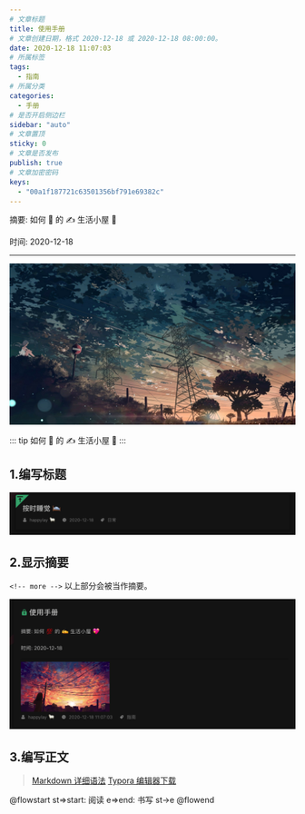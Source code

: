 ```yaml
---
# 文章标题
title: 使用手册
# 文章创建日期，格式 2020-12-18 或 2020-12-18 08:00:00。
date: 2020-12-18 11:07:03
# 所属标签
tags:
  - 指南
# 所属分类
categories:
  - 手册
# 是否开启侧边栏
sidebar: "auto"
# 文章置顶
sticky: 0
# 文章是否发布
publish: true
# 文章加密密码
keys:
  - "00a1f187721c63501356bf791e69382c"
---
```


摘要: 如何 💯 的 ✍️ 生活小屋 💖

时间: 2020-12-18

---

![摘要](/img/1.jpg)

<!-- more -->

::: tip
如何 💯 的 ✍️ 生活小屋 💖
:::

## 1.编写标题

<RecoDemo>
  <template slot="code-markdown">
    <<< @/blog/.vuepress/help/标题.md
  </template>
  <img src="/help/标题.png"  slot="demo" />
</RecoDemo>

## 2.显示摘要

`<!-- more -->` 以上部分会被当作摘要。

<RecoDemo>
  <template slot="code-markdown">
    <<< @/blog/.vuepress/help/摘要.md
  </template>
  <img src="/help/摘要.png"  slot="demo" />
</RecoDemo>

## 3.编写正文

<RecoDemo>
  <template slot="code-markdown">
    <<< @/blog/.vuepress/help/正文.md
  </template>
</RecoDemo>

> [Markdown 详细语法](http://markdown.p2hp.com/basic-syntax/) [Typora 编辑器下载](https://typora.io)

@flowstart
st=>start: 阅读
e=>end: 书写
st->e
@flowend
